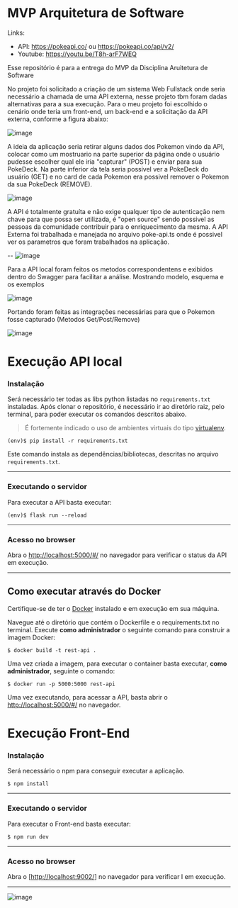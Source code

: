 # MVP Arquitetura de Software

Links:
  - API: https://pokeapi.co/  ou   https://pokeapi.co/api/v2/
  - Youtube: https://youtu.be/T8h-arF7WEQ

Esse repositório é para a entrega do MVP da Disciplina Aruitetura de Software

No projeto foi solicitado a criação de um sistema Web Fullstack onde seria necessário a chamada de uma API externa, nesse projeto tbm foram dadas alternativas para a sua execução.
Para o meu projeto foi escolhido o cenário onde teria um front-end, um back-end e a solicitação da API externa, conforme a figura abaixo:

![image](https://github.com/user-attachments/assets/d37ad35a-ba17-4b81-8cd3-be73246db989)

A ideia da aplicação seria retirar alguns dados dos Pokemon vindo da API, colocar como um mostruario na parte superior da página onde o usuário pudesse escolher qual ele iria "capturar" (POST) e enviar para sua PokeDeck.
Na parte inferior da tela seria possivel ver a PokeDeck do usuário (GET) e no card de cada Pokemon era possivel remover o Pokemon da sua PokeDeck (REMOVE).

![image](https://github.com/user-attachments/assets/61f2c542-4d42-46af-841c-7ca53b2227a6)

A API é totalmente gratuíta e não exige qualquer tipo de autenticação nem chave para que possa ser utilizada, é "open source" sendo possivel as pessoas da comunidade contribuir para o enriquecimento da mesma.
A API Externa foi trabalhada e manejada no arquivo poke-api.ts onde é possivel ver os parametros que foram trabalhados na aplicação.

--
![image](https://github.com/user-attachments/assets/3afdfa41-31d7-4379-bec8-ed43c8269e3e)

Para a API local foram feitos os metodos correspondentens e exibidos dentro do Swagger para facilitar a análise.
Mostrando modelo, esquema e os exemplos

![image](https://github.com/user-attachments/assets/0b929c1d-a24e-4d2c-b503-341ef24be1e2)

Portando foram feitas as integrações necessárias para que o Pokemon fosse capturado (Metodos Get/Post/Remove)

![image](https://github.com/user-attachments/assets/a12ec262-6134-4d1f-8dfb-97d79132adbc)


# Execução API local

### Instalação


Será necessário ter todas as libs python listadas no `requirements.txt` instaladas.
Após clonar o repositório, é necessário ir ao diretório raiz, pelo terminal, para poder executar os comandos descritos abaixo.

> É fortemente indicado o uso de ambientes virtuais do tipo [virtualenv](https://virtualenv.pypa.io/en/latest/installation.html).

```
(env)$ pip install -r requirements.txt
```

Este comando instala as dependências/bibliotecas, descritas no arquivo `requirements.txt`.

---
### Executando o servidor


Para executar a API  basta executar:

```
(env)$ flask run --reload
```

---
### Acesso no browser

Abra o [http://localhost:5000/#/](http://localhost:5000/#/) no navegador para verificar o status da API em execução.

---
## Como executar através do Docker

Certifique-se de ter o [Docker](https://docs.docker.com/engine/install/) instalado e em execução em sua máquina.

Navegue até o diretório que contém o Dockerfile e o requirements.txt no terminal.
Execute **como administrador** o seguinte comando para construir a imagem Docker:

```
$ docker build -t rest-api .
```

Uma vez criada a imagem, para executar o container basta executar, **como administrador**, seguinte o comando:

```
$ docker run -p 5000:5000 rest-api
```

Uma vez executando, para acessar a API, basta abrir o [http://localhost:5000/#/](http://localhost:5000/#/) no navegador.

# Execução Front-End

### Instalação


Será necessário o npm para conseguir executar a aplicação.
```
$ npm install
```

---
### Executando o servidor


Para executar o Front-end basta executar:

```
$ npm run dev 
```

---
### Acesso no browser

Abra o [[http://localhost:9002/](http://localhost:9002)] no navegador para verificar I em execução.

---
![image](https://github.com/user-attachments/assets/698ecb75-ac3d-4574-83b3-c17535b3fe47)
